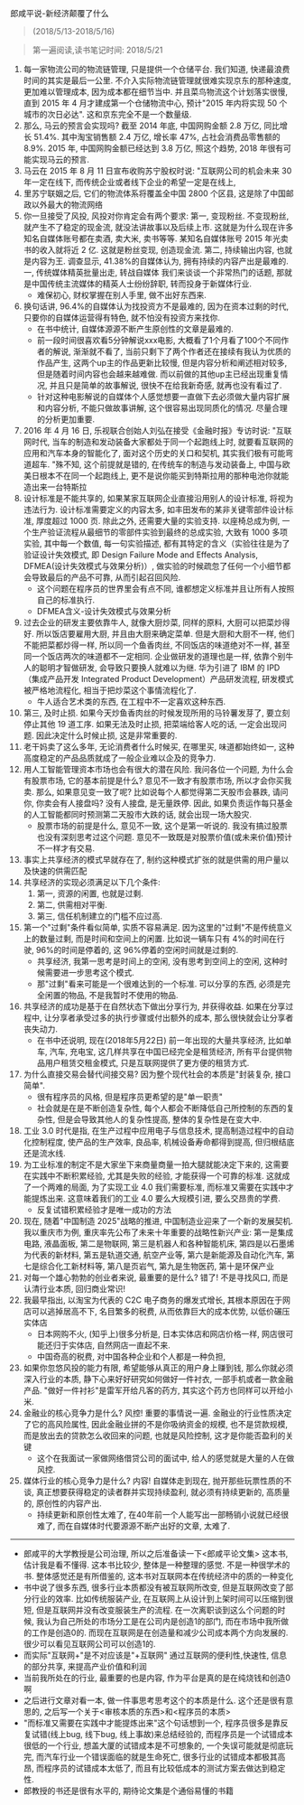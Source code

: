 郎咸平说-新经济颠覆了什么

> (2018/5/13-2018/5/16)

> 第一遍阅读,读书笔记时间: 2018/5/21

1. 每一家物流公司的物流链管理, 只是提供一个仓储平台. 我们知道, 快递最浪费时间的其实是最后一公里. 不介入实际物流链管理就很难实现京东的那种速度, 更加难以管理成本, 因为成本都在细节当中. 并且菜鸟物流这个计划落实很慢, 直到 2015 年 4 月才建成第一个仓储物流中心, 预计"2015 年内将实现 50 个城市的次日必达". 这和京东完全不是一个数量级.
2. 那么, 马云的预言会实现吗? 截至 2014 年底, 中国网购金额 2.8 万亿, 同比增长 51.4%. 其中淘宝销售额 2.4 万亿, 增长率 47%, 占社会消费品零售额的 8.9%. 2015 年, 中国网购金额已经达到 3.8 万亿, 照这个趋势, 2018 年很有可能实现马云的预言.
3. 马云在 2015 年 8 月 11 日宣布收购苏宁股权时说: "互联网公司的机会未来 30 年一定在线下, 而传统企业或者线下企业的希望一定是在线上,
4. 里苏宁联姻之后, 它们的物流体系将覆盖全中国 2800 个区县, 这是除了中国邮政以外最大的物流网络
6. 你一旦接受了风投, 风投对你肯定会有两个要求: 第一, 变现粉丝. 不变现粉丝, 就产生不了稳定的现金流, 就没法讲故事以及后续上市. 这就是为什么现在许多知名自媒体账号都在卖酒, 卖大米, 卖书等等. 某知名自媒体账号 2015 年光卖书的收入就将近 2 亿. 这就是粉丝变现, 创造现金流. 第二, 持续输出内容, 也就是内容为王. 调查显示, 41.38%的自媒体认为, 拥有持续的内容产出是最难的.  一, 传统媒体精英批量出走, 转战自媒体 我们来谈谈一个非常热门的话题, 那就是中国传统主流媒体的精英人士纷纷辞职, 转而投身于新媒体行业.
    * 难保初心, 财权掌握在别人手里, 做不出好东西来.
8. 换句话讲, 96.4%的自媒体认为找投资方不是最难的, 因为在资本过剩的时代, 只要你的自媒体运营得有特色, 就不怕没有投资方来找你.
    * 在书中统计, 自媒体源源不断产生原创性的文章是最难的.
    * 前一段时间很喜欢看5分钟解说xxx电影, 大概看了1个月看了100个不同作者的解说, 渐渐就不看了, 当前只剩下了两个作者还在接续有我认为优质的作品产生, 这两个up主的作品更新比较慢, 但是内容分析和阐述相对较多, 但是随着时间内容也会越来越难做. 而以前做的其他up主已经出现重复情况, 并且只是简单的故事解说, 很快不在给我新奇感, 就再也没有看过了.
    * 针对这种电影解说的自媒体个人感觉想要一直做下去必须做大量内容扩展和内容分析, 不能只做故事讲解, 这个很容易出现同质化的情况. 尽量合理的分析更加重要.
9. 2016 年 4 月 16 日, 乐视联合创始人刘弘在接受《金融时报》专访时说: "互联网时代, 当车的制造和发动装备大家都处于同一个起跑线上时, 就要看互联网的应用和汽车本身的智能化了, 面对这个历史的关口和契机, 其实我们极有可能弯道超车. "殊不知, 这个前提就是错的, 在传统车的制造与发动装备上, 中国与欧美日根本不在同一个起跑线上, 更不是说你能买到特斯拉用的那种电池你就能造出来一台特斯拉
10. 设计标准是不能共享的, 如果某家互联网企业直接沿用别人的设计标准, 将视为违法行为. 设计标准需要定义的内容太多, 如丰田发布的某非关键零部件设计标准, 厚度超过 1000 页. 除此之外, 还需要大量的实验支持. 以座椅总成为例, 一个生产验证流程从最细节的零部件实验到最终的总成实验, 大致有 1000 多项实验, 其中每一个数值, 每一句实验描述, 都有其特定的含义（实验往往是为了验证设计失效模式, 即 Design Failure Mode and Effects Analysis, DFMEA(设计失效模式与效果分析)）, 做实验的时候疏忽了任何一个小细节都会导致最后的产品不可靠, 从而引起召回风险.
    * 这个问题在程序员的世界里会有点不同, 谁都想定义标准并且让所有人按照自己的标准执行.
    * DFMEA含义-设计失效模式与效果分析
11. 过去企业的研发主要依靠牛人, 就像大厨炒菜, 同样的原料, 大厨可以把菜炒得好. 所以饭店要雇用大厨, 并且由大厨来确定菜单. 但是大厨和大厨不一样, 他们不能把菜都炒得一样, 所以同一个鱼香肉丝, 不同饭店的味道绝对不一样, 甚至同一个饭店两次的味道都不一定相同. 企业做研发的道理也是一样, 依靠个别牛人的聪明才智做研发, 会导致只要换人就难以为继. 华为引进了 IBM 的 IPD （集成产品开发 Integrated Product Development）产品研发流程, 研发模式被严格地流程化, 相当于把炒菜这个事情流程化了.
    * 牛人适合艺术类的东西, 在工程中不一定喜欢这种东西.
12. 第三, 及时止损. 如果今天炒鱼香肉丝的时候发现所用的马铃薯发芽了, 要立刻停止其他 19 道工序. 如果无法及时止损, 把菜端给客人吃的话, 一定会出现问题. 因此决定什么时候止损, 这是非常重要的.
13. 老干妈卖了这么多年, 无论消费者什么时候买, 在哪里买, 味道都始终如一, 这种高度稳定的产品品质就成了一般企业难以企及的竞争力.
14. 用人工智能管理资本市场也会有很大的潜在风险. 我问各位一个问题, 为什么会有股票市场, 它的基本前提是什么? 意见不一致才有股票市场, 所以才会你买我卖. 那么, 如果意见变一致了呢? 比如说每个人都觉得第二天股市会暴跌, 请问你, 你卖会有人接盘吗? 没有人接盘, 是无量跌停. 因此, 如果负责运作每只基金的人工智能都同时预测第二天股市大跌的话, 就会出现一场大股灾.
    * 股票市场的前提是什么, 意见不一致, 这个是第一听说的. 我没有搞过股票也没有深刻思考过这个问题. 意见不一致既是对股票价值(或未来价值)预计不一样才有交易.
15. 事实上共享经济的模式早就存在了, 制约这种模式扩张的就是供需的用户量以及快速的供需匹配
16. 共享经济的实现必须满足以下几个条件:
    1. 第一, 资源的闲置, 也就是过剩.
    2. 第二, 供需相对平衡.
    3. 第三, 信任机制建立的门槛不应过高.
19. 第一个"过剩"条件看似简单, 实质不容易满足. 因为这里的"过剩"不是传统意义上的数量过剩, 而是时间和空间上的闲置. 比如说一辆车只有 4%的时间在行驶, 96%的时间是停着的, 这 96%停着的空闲时间就是过剩的.
    * 共享经济, 我第一思考是时间上的空闲, 没有思考到空间上的空闲, 这种时候需要进一步思考这个模式.
    * 那"过剩"看来可能是一个很难达到的一个标准. 可以分享的东西, 必须是完全闲置的物品, 不是我暂时不使用的物品.
20. 共享经济的成功是基于在自然状态下做出分享行为, 并获得收益. 如果在分享过程中, 让分享者承受过多的执行步骤或付出额外的成本, 那么很快就会让分享者丧失动力.
    * 在书中还说明, 现在(2018年5月22日) 前一年出现的大量共享经济, 比如单车, 汽车, 充电宝, 这几样共享在中国已经完全是租赁经济, 所有平台提供物品用户租赁交租金模式, 只是互联网提供了更方便的租赁方式.
21. 为什么直接交易会替代间接交易? 因为整个现代社会的本质是"封装复杂, 接口简单".
    * 很有程序员的风格, 但是程序员更希望的是"单一职责"
    * 社会就是在是不断创造复杂性, 每个人都会不断降低自己所控制的东西的复杂性, 但是会导致其他人的复杂性提高, 整体的复杂性是在变大中.
23. 工业 3.0 时代是指, 在生产过程中应用电子与信息技术, 提高制造过程中的自动化控制程度, 使产品的生产效率, 良品率, 机械设备寿命都得到提高, 但归根结底还是流水线.
25. 为工业标准的制定不是大家坐下来商量商量一拍大腿就能决定下来的, 这需要在实践中不断积累经验, 尤其是失败的经验, 才能获得一个可靠的标准. 这就成了一个两难的局面, 为了实现工业 4.0 我们需要标准, 而标准又需要在实践中才能提炼出来. 这意味着我们的工业 4.0 要么大规模引进, 要么交昂贵的学费.
    * 反复试错积累经验才是唯一成功的方法
26. 现在, 随着"中国制造 2025"战略的推进, 中国制造业迎来了一个新的发展契机. 我以重庆市为例, 重庆率先公布了未来十年重要的战略性新兴产业: 第一是集成电路, 液晶面板, 第二是物联网, 第三是机器人和各种智能机床, 第四是以石墨烯为代表的新材料, 第五是轨道交通, 航空产业等, 第六是新能源及自动化汽车, 第七是综合化工新材料等, 第八是页岩气, 第九是生物医药, 第十是环保产业
27. 对每一个雄心勃勃的创业者来说, 最重要的是什么? 错了! 不是寻找风口, 而是认清行业本质, 回归商业常识!
28. 我最早指出, 以淘宝为代表的 C2C 电子商务的爆发式增长, 其根本原因在于网店可以逃掉居高不下, 名目繁多的税费, 从而依靠巨大的成本优势, 以低价碾压实体店
    * 日本网购不火, (知乎上)很多分析是, 日本实体店和网店价格一样, 网店很可能还归于实体店, 自然网店一直起不来.
    * 中国奇高的税费, 对中国各种企业和个人都是一种负担,
29. 如果你忽悠风投的能力有限, 希望能够从真正的用户身上赚到钱, 那么你就必须深入行业的本质, 静下心来好好研究如何做好一件衬衣, 一部手机或者一款金融产品. "做好一件衬衫"是雷军开给凡客的药方, 其实这个药方也同样可以开给小米.
30. 金融业的核心竞争力是什么? 风控! 重要的事情说一遍. 金融业的行业性质决定了它的高风险属性, 因此金融业拼的不是你吸纳资金的规模, 也不是贷款规模, 而是放出去的贷款怎么收回来的问题, 也就是风险控制, 这才是你能否盈利的关键
    * 这个在我面试一家做网络借贷公司的面试中, 给人的感觉就是大量的人在做风控.
31. 媒体行业的核心竞争力是什么? 内容! 自媒体走到现在, 抛开那些玩票性质的不谈, 真正想要获得稳定的读者群并实现持续盈利, 就必须有持续更新的, 高质量的, 原创性的内容产出.
    * 持续更新和原创性太难了, 在40年前一个人能写出一部畅销小说就已经很难了, 而在自媒体时代要源源不断产出好的文章, 太难了.

-----

* 郎咸平的大学教授是公司治理, 所以之后准备读一下<郎咸平论文集> 这本书, 估计我是看不懂得. 这本书比较少, 整体是一种整理的感觉. 不是一种很学术的书. 整体感觉还是有所借鉴的, 这本书对互联网本在传统经济中的质的一种变化
* 书中说了很多东西, 很多行业本质都没有被互联网所改变, 但是互联网改变了部分行业的效率. 比如传统服装产业, 在互联网上从设计到上架时间可以压缩到很短, 但是互联网并没有改变服装生产的流程. 在一次离职谈到这么个问题的时候, 我认为自己所处的市场分工是在公司内是创造1的部门, 而在市场中我所做的工作是创造0的. 而现在互联网是在创造量和减少公司成本两个方向发展的. 很少可以看见互联网公司可以创造1的.
* 而实际"互联网+"是不对应该是"+互联网" 通过互联网的便利性,快速性, 信息的部分共享, 来提高产业价值和利润
* 当前我所处在的行业, 最重要的也是内容, 作为平台是真的是在纯烧钱和创造0啊
* 之后进行文章对看一本, 做一件事思考思考这个的本质是什么. 这个还是很有意思的, 之后写一个关于<审核本质的东西>和<程序员的本质>
* "而标准又需要在实践中才能提炼出来"这个句话想到一个, 程序员很多是靠反复试错(线上bug, 线下bug, 线上事故)来总结经验的, 而程序员是一个试错成本很低的一个行业, 想盖大厦的试错成本是不可想象的, 一个失误可能就是彻底玩完, 而汽车行业一个错误面临的就是生命死亡, 很多行业的试错成本都极其高昂, 而程序员的试错成本太低了, 而且有比较低成本的测试方案去做达到稳定性.
* 郎教授的书还是很有水平的, 期待论文集是个通俗易懂的书籍
